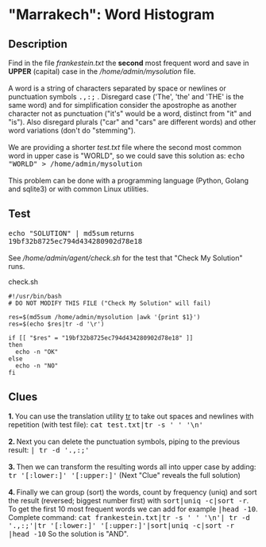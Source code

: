 # "Marrakech": Word Histogram

## Description

Find in the file <i>frankestein.txt</i> the <strong>second</strong> most frequent word and save in <strong>UPPER</strong> (capital) case in the <i>/home/admin/mysolution</i> file.
<br><br>
A word is a string of characters separated by space or newlines or punctuation symbols <kbd>.,:;</kbd> . Disregard case ('The', 'the' and 'THE' is the same word) and for simplification consider the apostrophe as another character not as punctuation ("it's" would be a word, distinct from "it" and "is"). Also disregard plurals ("car" and "cars" are different words) and other word variations (don't do "stemming").
<br><br>
We are providing a shorter <i>test.txt</i> file where the second most common word in upper case is "WORLD", so we could save this solution as: <kbd>echo "WORLD" > /home/admin/mysolution</kbd>
<br><br>This problem can be done with a programming language (Python, Golang and sqlite3) or with common Linux utilities.

## Test

<kbd>echo "SOLUTION" | md5sum</kbd> returns <kbd>19bf32b8725ec794d434280902d78e18</kbd>
<br><br>
See <i>/home/admin/agent/check.sh</i> for the test that "Check My Solution" runs.

check.sh

```
#!/usr/bin/bash
# DO NOT MODIFY THIS FILE ("Check My Solution" will fail)

res=$(md5sum /home/admin/mysolution |awk '{print $1}')
res=$(echo $res|tr -d '\r')

if [[ "$res" = "19bf32b8725ec794d434280902d78e18" ]]
then
  echo -n "OK"
else
  echo -n "NO"
fi
```

## Clues

<b>1. </b> You can use the translation utility <a href="https://linuxcommand.org/lc3_man_pages/tr1.html" target="_blank">tr</a> to take out spaces and newlines with repetition (with test file): <kbd>cat test.txt|tr -s ' ' '\n'</kbd><br><br>
<b>2. </b> Next you can delete the punctuation symbols, piping to the previous result: <kbd>| tr -d '.,:;'</kbd><br><br>
<b>3. </b> Then we can transform the resulting words all into upper case by adding: <kbd>tr '[:lower:]' '[:upper:]'</kbd> (Next "Clue" reveals the full solution)<br><br>
<b>4. </b> Finally we can group (sort) the words, count by frequency (uniq) and sort the result (reversed; biggest number first) with <kbd>sort|uniq -c|sort -r</kbd>. To get the first 10 most frequent words we can add for example <kbd>|head -10</kbd>. Complete command: <kbd>cat frankestein.txt|tr -s ' ' '\n'| tr -d '.,:;'|tr '[:lower:]' '[:upper:]'|sort|uniq -c|sort -r |head -10</kbd> So the solution is "AND".

